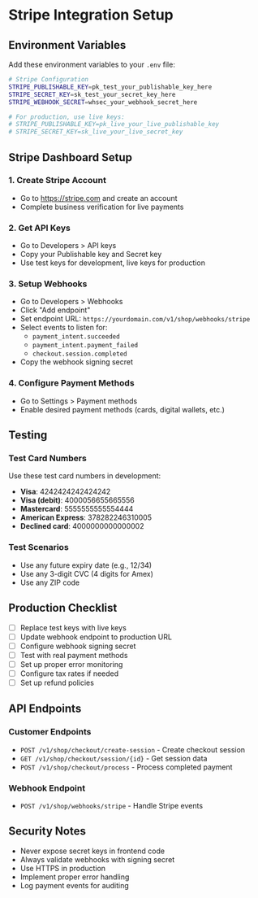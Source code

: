 # Stripe Integration Setup

## Environment Variables

Add these environment variables to your `.env` file:

```bash
# Stripe Configuration
STRIPE_PUBLISHABLE_KEY=pk_test_your_publishable_key_here
STRIPE_SECRET_KEY=sk_test_your_secret_key_here
STRIPE_WEBHOOK_SECRET=whsec_your_webhook_secret_here

# For production, use live keys:
# STRIPE_PUBLISHABLE_KEY=pk_live_your_live_publishable_key
# STRIPE_SECRET_KEY=sk_live_your_live_secret_key
```

## Stripe Dashboard Setup

### 1. Create Stripe Account
- Go to https://stripe.com and create an account
- Complete business verification for live payments

### 2. Get API Keys
- Go to Developers > API keys
- Copy your Publishable key and Secret key
- Use test keys for development, live keys for production

### 3. Setup Webhooks
- Go to Developers > Webhooks
- Click "Add endpoint"
- Set endpoint URL: `https://yourdomain.com/v1/shop/webhooks/stripe`
- Select events to listen for:
  - `payment_intent.succeeded`
  - `payment_intent.payment_failed`
  - `checkout.session.completed`
- Copy the webhook signing secret

### 4. Configure Payment Methods
- Go to Settings > Payment methods
- Enable desired payment methods (cards, digital wallets, etc.)

## Testing

### Test Card Numbers
Use these test card numbers in development:

- **Visa**: 4242424242424242
- **Visa (debit)**: 4000056655665556
- **Mastercard**: 5555555555554444
- **American Express**: 378282246310005
- **Declined card**: 4000000000000002

### Test Scenarios
- Use any future expiry date (e.g., 12/34)
- Use any 3-digit CVC (4 digits for Amex)
- Use any ZIP code

## Production Checklist

- [ ] Replace test keys with live keys
- [ ] Update webhook endpoint to production URL
- [ ] Configure webhook signing secret
- [ ] Test with real payment methods
- [ ] Set up proper error monitoring
- [ ] Configure tax rates if needed
- [ ] Set up refund policies

## API Endpoints

### Customer Endpoints
- `POST /v1/shop/checkout/create-session` - Create checkout session
- `GET /v1/shop/checkout/session/{id}` - Get session data
- `POST /v1/shop/checkout/process` - Process completed payment

### Webhook Endpoint
- `POST /v1/shop/webhooks/stripe` - Handle Stripe events

## Security Notes

- Never expose secret keys in frontend code
- Always validate webhooks with signing secret
- Use HTTPS in production
- Implement proper error handling
- Log payment events for auditing
